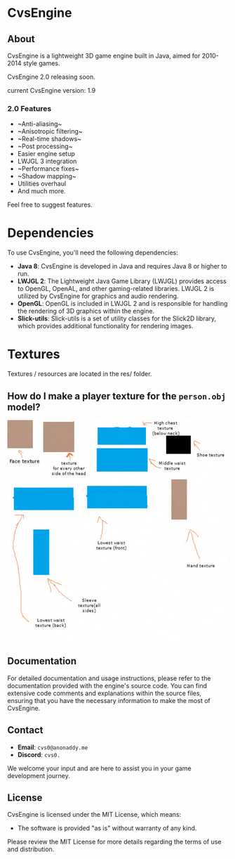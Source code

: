 # CvsEngine

## About

CvsEngine is a lightweight 3D game engine built in Java, aimed for 2010-2014 style games.

CvsEngine 2.0 releasing soon.

current CvsEngine version: 1.9

### 2.0 Features
- ~Anti-aliasing~
- ~Anisotropic filtering~
- ~Real-time shadows~
- ~Post processing~
- Easier engine setup
- LWJGL 3 integration
- ~Performance fixes~
- ~Shadow mapping~
- Utilities overhaul
- And much more.

Feel free to suggest features.

# Dependencies

To use CvsEngine, you'll need the following dependencies:

* **Java 8**: CvsEngine is developed in Java and requires Java 8 or higher to run.
* **LWJGL 2**: The Lightweight Java Game Library (LWJGL) provides access to OpenGL, OpenAL, and other gaming-related libraries. LWJGL 2 is utilized by CvsEngine for graphics and audio rendering.
* **OpenGL**: OpenGL is included in LWJGL 2 and is responsible for handling the rendering of 3D graphics within the engine.
* **Slick-utils**: Slick-utils is a set of utility classes for the Slick2D library, which provides additional functionality for rendering images.

# Textures

Textures / resources are located in the res/ folder.

## How do I make a player texture for the `person.obj` model?

![playerTextureExample](res/playerTexture1.png)

## Documentation

For detailed documentation and usage instructions, please refer to the documentation provided with the engine's source code. You can find extensive code comments and explanations within the source files, ensuring that you have the necessary information to make the most of CvsEngine.

## Contact

* **Email**: `cvs0@anonaddy.me`
* **Discord**: `cvs0.`

We welcome your input and are here to assist you in your game development journey.

## License

CvsEngine is licensed under the MIT License, which means:

* The software is provided "as is" without warranty of any kind.

Please review the MIT License for more details regarding the terms of use and distribution.
